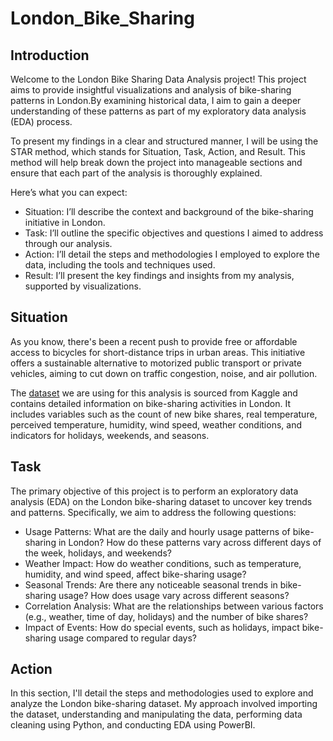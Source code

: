 # London_Bike_Sharing
## Introduction
Welcome to the London Bike Sharing Data Analysis project! This project aims to provide insightful visualizations and analysis of bike-sharing patterns in London.By examining historical data, I aim to gain a deeper understanding of these patterns as part of my exploratory data analysis (EDA) process.

To present my findings in a clear and structured manner, I will be using the STAR method, which stands for Situation, Task, Action, and Result. This method will help break down the project into manageable sections and ensure that each part of the analysis is thoroughly explained.

Here’s what you can expect:
* Situation: I’ll describe the context and background of the bike-sharing initiative in London.
* Task: I’ll outline the specific objectives and questions I aimed to address through our analysis.
* Action: I’ll detail the steps and methodologies I employed to explore the data, including the tools and techniques used.
* Result: I’ll present the key findings and insights from my analysis, supported by visualizations.

## Situation
As you know, there's been a recent push to provide free or affordable access to bicycles for short-distance trips in urban areas. This initiative offers a sustainable alternative to motorized public transport or private vehicles, aiming to cut down on traffic congestion, noise, and air pollution.

The [dataset](https://www.kaggle.com/datasets/hmavrodiev/london-bike-sharing-dataset/data) we are using for this analysis is sourced from Kaggle and contains detailed information on bike-sharing activities in London. It includes variables such as the count of new bike shares, real temperature, perceived temperature, humidity, wind speed, weather conditions, and indicators for holidays, weekends, and seasons.

## Task
The primary objective of this project is to perform an exploratory data analysis (EDA) on the London bike-sharing dataset to uncover key trends and patterns. Specifically, we aim to address the following questions:
* Usage Patterns: What are the daily and hourly usage patterns of bike-sharing in London? How do these patterns vary across different days of the week, holidays, and weekends?
* Weather Impact: How do weather conditions, such as temperature, humidity, and wind speed, affect bike-sharing usage?
* Seasonal Trends: Are there any noticeable seasonal trends in bike-sharing usage? How does usage vary across different seasons?
* Correlation Analysis: What are the relationships between various factors (e.g., weather, time of day, holidays) and the number of bike shares?
* Impact of Events: How do special events, such as holidays, impact bike-sharing usage compared to regular days?

## Action
In this section, I'll detail the steps and methodologies used to explore and analyze the London bike-sharing dataset. My approach involved importing the dataset, understanding and manipulating the data, performing data cleaning using Python, and conducting EDA using PowerBI.
